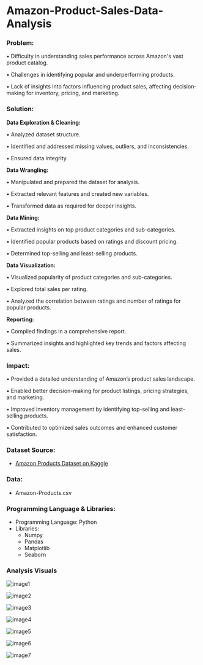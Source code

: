 # Amazon-Product-Sales-Data-Analysis

### **Problem:**

•	Difficulty in understanding sales performance across Amazon's vast product catalog.

•	Challenges in identifying popular and underperforming products.

•	Lack of insights into factors influencing product sales, affecting decision-making for inventory, pricing, and marketing.


### **Solution:**

**Data Exploration & Cleaning:**

  •	Analyzed dataset structure.
  
  •	Identified and addressed missing values, outliers, and inconsistencies.
  
  •	Ensured data integrity.
  
**Data Wrangling:**

  •	Manipulated and prepared the dataset for analysis.
  
  •	Extracted relevant features and created new variables.
  
  •	Transformed data as required for deeper insights.
  
**Data Mining:**

  •	Extracted insights on top product categories and sub-categories.
  
  •	Identified popular products based on ratings and discount pricing.
  
  •	Determined top-selling and least-selling products.
  
**Data Visualization:**

  •	Visualized popularity of product categories and sub-categories.
  
  •	Explored total sales per rating.
  
  •	Analyzed the correlation between ratings and number of ratings for popular products.
  
**Reporting:**

  •	Compiled findings in a comprehensive report.
  
  •	Summarized insights and highlighted key trends and factors affecting sales.
  

### **Impact:**

•	Provided a detailed understanding of Amazon’s product sales landscape.

•	Enabled better decision-making for product listings, pricing strategies, and marketing.

•	Improved inventory management by identifying top-selling and least-selling products.

•	Contributed to optimized sales outcomes and enhanced customer satisfaction.


### **Dataset Source:**
- [Amazon Products Dataset on Kaggle](https://www.kaggle.com/datasets/lokeshparab/amazon-products-dataset/)

### **Data:**
- Amazon-Products.csv

### **Programming Language & Libraries:** 
- Programming Language: Python
- Libraries:
  - Numpy
  - Pandas
  - Matplotlib
  - Seaborn

### **Analysis Visuals**
![image1](https://github.com/shibbir282/Amazon-Product-Sales-Data-Analysis/raw/main/Analysis%20Visuals/image1.png)

![image2](https://github.com/shibbir282/Amazon-Product-Sales-Data-Analysis/raw/main/Analysis%20Visuals/image2.png)

![image3](https://github.com/shibbir282/Amazon-Product-Sales-Data-Analysis/raw/main/Analysis%20Visuals/image3.png)

![image4](https://github.com/shibbir282/Amazon-Product-Sales-Data-Analysis/raw/main/Analysis%20Visuals/image4.png)

![image5](https://github.com/shibbir282/Amazon-Product-Sales-Data-Analysis/raw/main/Analysis%20Visuals/image5.png)

![image6](https://github.com/shibbir282/Amazon-Product-Sales-Data-Analysis/raw/main/Analysis%20Visuals/image6.png)

![image7](https://github.com/shibbir282/Amazon-Product-Sales-Data-Analysis/raw/main/Analysis%20Visuals/image7.png)




